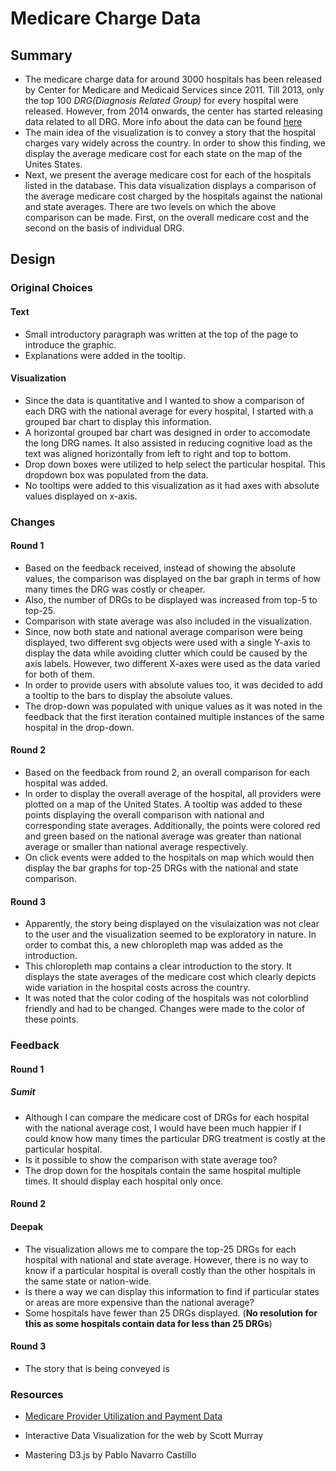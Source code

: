 
# Medicare Charge Data 

## Summary

* The medicare charge data for around 3000 hospitals has been released by Center for Medicare and Medicaid Services since 2011. Till 2013, only the top 100 _DRG(Diagnosis Related Group)_ for every hospital were released. However, from 2014 onwards, the center has started releasing data related to all DRG. More info about the data can be found [here](https://www.cms.gov/Research-Statistics-Data-and-Systems/Statistics-Trends-and-Reports/Medicare-Provider-Charge-Data/index.html)
* The main idea of the visualization is to convey a story that the hospital charges vary widely across the country. In order to show this finding, we display the average medicare cost for each
state on the map of the Unites States. 
* Next, we present the average medicare cost for each of the hospitals listed in the database. This data visualization displays a comparison of the average medicare cost charged by the hospitals against the national and state averages. There are two levels on which the above comparison can be made. First, on the overall medicare cost and the second on the basis of individual DRG.

## Design

### Original Choices

#### Text

* Small introductory paragraph was written at the top of the page to introduce the graphic.
* Explanations were added in the tooltip.

#### Visualization

* Since the data is quantitative and I wanted to show a comparison of each DRG with the national average for every hospital, I started with a grouped bar chart to display this information.
* A horizontal grouped bar chart was designed in order to accomodate the long DRG names. It also assisted in reducing cognitive load as the text was aligned horizontally from left to right and top to bottom.
* Drop down boxes were utilized to help select the particular hospital. This dropdown box was populated from the data.
* No tooltips were added to this visualization as it had axes with absolute values displayed on x-axis.

### Changes

#### Round 1

* Based on the feedback received, instead of showing the absolute values, the comparison was displayed on the bar graph in terms of how many times the DRG was costly or cheaper.
* Also, the number of DRGs to be displayed was increased from top-5 to top-25.
* Comparison with state average was also included in the visualization.
* Since, now both state and national average comparison were being displayed, two different svg objects were used with a single Y-axis to display the data while avoiding clutter which could be caused by the axis labels. However, two different X-axes were used as the data varied for both of them.
* In order to provide users with absolute values too, it was decided to add a tooltip to the bars to display the absolute values.
* The drop-down was populated with unique values as it was noted in the feedback that the first iteration contained multiple instances of the same hospital in the drop-down.

#### Round 2

* Based on the feedback from round 2, an overall comparison for each hospital was added.
* In order to display the overall average of the hospital, all providers were plotted on a map of the United States. A tooltip was added to these points displaying the overall comparison with national and corresponding state averages. Additionally, the points were colored red and green based on the national average was greater than national average or smaller than national average respectively.
* On click events were added to the hospitals on map which would then display the bar graphs for top-25 DRGs with the national and state comparison.

#### Round 3

* Apparently, the story being displayed on the visulaization was not clear to the user and the visualization seemed to be exploratory in nature. In order to combat this, a new chloropleth map was added as the introduction.
* This chloropleth map contains a clear introduction to the story. It displays the state averages of the medicare cost which clearly depicts wide variation in the hospital costs across the country.
* It was noted that the color coding of the hospitals was not colorblind friendly and had to be changed. Changes were made to the color of these points.

### Feedback

#### Round 1

##### Sumit
* Although I can compare the medicare cost of DRGs for each hospital with the national average cost, I would have been much happier if I could know how many times the particular DRG treatment is costly at the particular hospital.
* Is it possible to show the comparison with state average too?
* The drop down for the hospitals contain the same hospital multiple times. It should display each hospital only once.

#### Round 2

#### Deepak
* The visualization allows me to compare the top-25 DRGs for each hospital with national and state average. However, there is no way to know if a particular hospital is overall costly than the other hospitals in the same state or nation-wide.
* Is there a way we can display this information to find if particular states or areas are more expensive than the national average?
* Some hospitals have fewer than 25 DRGs displayed. (__No resolution for this as some hospitals contain data for less than 25 DRGs__)

#### Round 3

* The story that is being conveyed is 

### Resources

* [Medicare Provider Utilization and Payment Data](https://www.cms.gov/Research-Statistics-Data-and-Systems/Statistics-Trends-and-Reports/Medicare-Provider-Charge-Data/index.html)

* Interactive Data Visualization for the web by Scott Murray

* Mastering D3.js by Pablo Navarro Castillo
